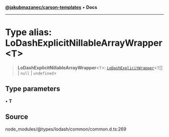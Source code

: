 [**@jakubmazanec/carson-templates**](../../../README.md) • **Docs**

---

# Type alias: LoDashExplicitNillableArrayWrapper\<T\>

> **LoDashExplicitNillableArrayWrapper**\<`T`\>:
> [`LoDashExplicitWrapper`](../interfaces/LoDashExplicitWrapper.md)\<`T`[] \| `null` \|
> `undefined`\>

## Type parameters

• **T**

## Source

node_modules/@types/lodash/common/common.d.ts:269
